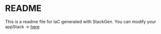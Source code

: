 # README
This is a readme file for IaC generated with StackGen.
You can modify your appStack -> [here](http://main.dev.stackgen.com/appstacks/b5491e42-f8b4-435c-b64d-062ae5936a0b)
